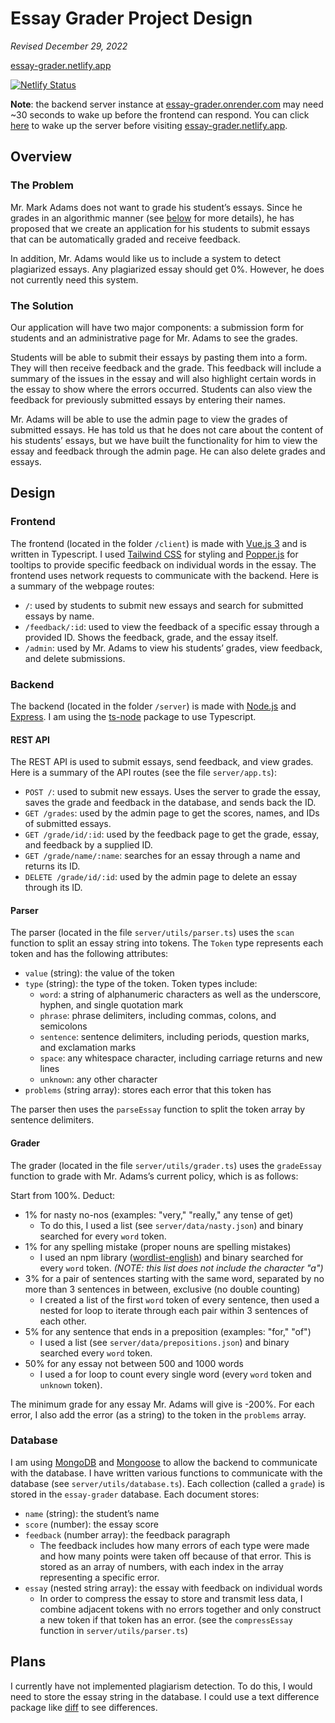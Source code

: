 # Essay Grader Project Design

*Revised December 29, 2022*

[essay-grader.netlify.app](https://essay-grader.netlify.app)

[![Netlify Status](https://api.netlify.com/api/v1/badges/24c2a4e4-6714-4194-8da4-0b1341dde2b2/deploy-status)](https://app.netlify.com/sites/essay-grader/deploys)

**Note**: the backend server instance at [essay-grader.onrender.com](https://essay-grader.onrender.com/) may need ~30 seconds to wake up before the frontend can respond. You can click [here](https://essay-grader.onrender.com/) to wake up the server before visiting [essay-grader.netlify.app](https://essay-grader.netlify.app).

## Overview

### The Problem

Mr. Mark Adams does not want to grade his student’s essays. Since he grades in an algorithmic manner (see [below](#grader) for more details), he has proposed that we create an application for his students to submit essays that can be automatically graded and receive feedback.

In addition, Mr. Adams would like us to include a system to detect plagiarized essays. Any plagiarized essay should get 0%. However, he does not currently need this system.

### The Solution

Our application will have two major components: a submission form for students and an administrative page for Mr. Adams to see the grades.

Students will be able to submit their essays by pasting them into a form. They will then receive feedback and the grade. This feedback will include a summary of the issues in the essay and will also highlight certain words in the essay to show where the errors occurred. Students can also view the feedback for previously submitted essays by entering their names.

Mr. Adams will be able to use the admin page to view the grades of submitted essays. He has told us that he does not care about the content of his students’ essays, but we have built the functionality for him to view the essay and feedback through the admin page. He can also delete grades and essays.

## Design

### Frontend

The frontend (located in the folder `/client`) is made with [Vue.js 3](https://vuejs.org/) and is written in Typescript. I used [Tailwind CSS](https://tailwindcss.com/) for styling and [Popper.js](https://popper.js.org/) for tooltips to provide specific feedback on individual words in the essay. The frontend uses network requests to communicate with the backend. Here is a summary of the webpage routes:

- `/`: used by students to submit new essays and search for submitted essays by name.
- `/feedback/:id`: used to view the feedback of a specific essay through a provided ID. Shows the feedback, grade, and the essay itself.
- `/admin`: used by Mr. Adams to view his students’ grades, view feedback, and delete submissions.

### Backend

The backend (located in the folder `/server`) is made with [Node.js](https://nodejs.org/) and [Express](https://expressjs.com/). I am using the [ts-node](https://typestrong.org/ts-node/) package to use Typescript.

#### REST API

The REST API is used to submit essays, send feedback, and view grades. Here is a summary of the API routes (see the file `server/app.ts`):

- `POST /`: used to submit new essays. Uses the server to grade the essay, saves the grade and feedback in the database, and sends back the ID.
- `GET /grades`: used by the admin page to get the scores, names, and IDs of submitted essays.
- `GET /grade/id/:id`: used by the feedback page to get the grade, essay, and feedback by a supplied ID.
- `GET /grade/name/:name`: searches for an essay through a name and returns its ID.
- `DELETE /grade/id/:id`: used by the admin page to delete an essay through its ID.

#### Parser

The parser (located in the file `server/utils/parser.ts`) uses the `scan` function to split an essay string into tokens. The `Token` type represents each token and has the following attributes:

- `value` (string): the value of the token
- `type` (string): the type of the token. Token types include:
    - `word`: a string of alphanumeric characters as well as the underscore, hyphen, and single quotation mark
    - `phrase`: phrase delimiters, including commas, colons, and semicolons
    - `sentence`: sentence delimiters, including periods, question marks, and exclamation marks
    - `space`: any whitespace character, including carriage returns and new lines
    - `unknown`: any other character
- `problems` (string array): stores each error that this token has

The parser then uses the `parseEssay` function to split the token array by sentence delimiters.

#### Grader

The grader (located in the file `server/utils/grader.ts`) uses the `gradeEssay` function to grade with Mr. Adams’s current policy, which is as follows:

Start from 100%. Deduct:

- 1% for nasty no-nos (examples: "very," "really," any tense of get)
    - To do this, I used a list (see `server/data/nasty.json`) and binary searched for every `word` token.
- 1% for any spelling mistake (proper nouns are spelling mistakes)
    - I used an npm library ([wordlist-english](https://www.npmjs.com/package/wordlist-english)) and binary searched for every `word` token. *(NOTE: this list does not include the character "a")*
- 3% for a pair of sentences starting with the same word, separated by no more than 3 sentences in between, exclusive (no double counting)
    - I created a list of the first `word` token of every sentence, then used a nested for loop to iterate through each pair within 3 sentences of each other.
- 5% for any sentence that ends in a preposition (examples: "for," "of")
    - I used a list (see `server/data/prepositions.json`) and binary searched every `word` token.
- 50% for any essay not between 500 and 1000 words
    - I used a for loop to count every single word (every `word` token and `unknown` token).

The minimum grade for any essay Mr. Adams will give is -200%. For each error, I also add the error (as a string) to the token in the `problems` array.

### Database

I am using [MongoDB](https://www.mongodb.com/) and [Mongoose](https://mongoosejs.com/) to allow the backend to communicate with the database. I have written various functions to communicate with the database (see `server/utils/database.ts`). Each collection (called a `grade`) is stored in the `essay-grader` database. Each document stores:

- `name` (string):  the student’s name
- `score` (number): the essay score
- `feedback` (number array): the feedback paragraph
    - The feedback includes how many errors of each type were made and how many points were taken off because of that error. This is stored as an array of numbers, with each index in the array representing a specific error.
- `essay` (nested string array): the essay with feedback on individual words
    - In order to compress the essay to store and transmit less data, I combine adjacent tokens with no errors together and only construct a new token if that token has an error. (see the `compressEssay` function in `server/utils/parser.ts`)

## Plans

I currently have not implemented plagiarism detection. To do this, I would need to store the essay string in the database. I could use a text difference package like [diff](https://www.npmjs.com/package/diff) to see differences.